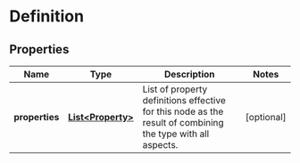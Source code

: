 # Definition

## Properties
Name | Type | Description | Notes
------------ | ------------- | ------------- | -------------
**properties** | [**List&lt;Property&gt;**](Property.md) | List of property definitions effective for this node as the result of combining the type with all aspects. |  [optional]
